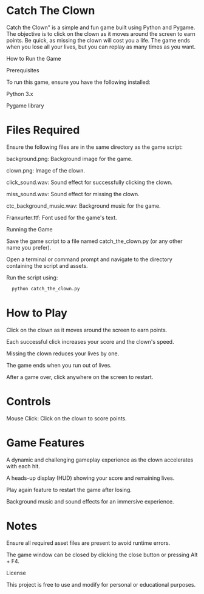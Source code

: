 
# Catch The Clown

Catch the Clown" is a simple and fun game built using Python and Pygame. The objective is to click on the clown as it moves around the screen to earn points. Be quick, as missing the clown will cost you a life. The game ends when you lose all your lives, but you can replay as many times as you want.

How to Run the Game

Prerequisites

To run this game, ensure you have the following installed:

Python 3.x

Pygame library

# Files Required

Ensure the following files are in the same directory as the game script:

background.png: Background image for the game.

clown.png: Image of the clown.

click_sound.wav: Sound effect for successfully clicking the clown.

miss_sound.wav: Sound effect for missing the clown.

ctc_background_music.wav: Background music for the game.

Franxurter.ttf: Font used for the game's text.

Running the Game

Save the game script to a file named catch_the_clown.py (or any other name you prefer).

Open a terminal or command prompt and navigate to the directory containing the script and assets.

Run the script using:

```bash
  python catch_the_clown.py
```

# How to Play

Click on the clown as it moves around the screen to earn points.

Each successful click increases your score and the clown's speed.

Missing the clown reduces your lives by one.

The game ends when you run out of lives.

After a game over, click anywhere on the screen to restart.

# Controls

Mouse Click: Click on the clown to score points.

# Game Features

A dynamic and challenging gameplay experience as the clown accelerates with each hit.

A heads-up display (HUD) showing your score and remaining lives.

Play again feature to restart the game after losing.

Background music and sound effects for an immersive experience.

# Notes

Ensure all required asset files are present to avoid runtime errors.

The game window can be closed by clicking the close button or pressing Alt + F4.

License

This project is free to use and modify for personal or educational purposes.
